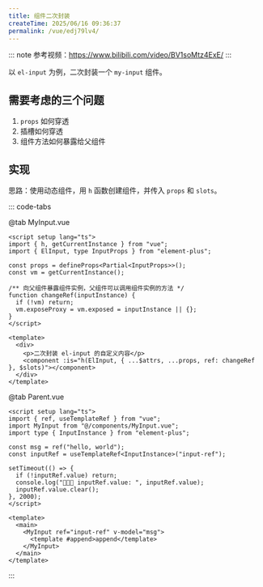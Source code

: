 ```yaml
---
title: 组件二次封装
createTime: 2025/06/16 09:36:37
permalink: /vue/edj79lv4/
---
```


::: note
参考视频：<https://www.bilibili.com/video/BV1soMtz4ExE/>
:::

以 `el-input` 为例，二次封装一个 `my-input` 组件。

## 需要考虑的三个问题

1. `props` 如何穿透
2. 插槽如何穿透
3. 组件方法如何暴露给父组件

## 实现

思路：使用动态组件，用 `h` 函数创建组件，并传入 `props` 和 `slots`。

::: code-tabs

@tab MyInput.vue

```vue
<script setup lang="ts">
import { h, getCurrentInstance } from "vue";
import { ElInput, type InputProps } from "element-plus";

const props = defineProps<Partial<InputProps>>();
const vm = getCurrentInstance();

/** 向父组件暴露组件实例，父组件可以调用组件实例的方法 */
function changeRef(inputInstance) {
  if (!vm) return;
  vm.exposeProxy = vm.exposed = inputInstance || {};
}
</script>

<template>
  <div>
    <p>二次封装 el-input 的自定义内容</p>
    <component :is="h(ElInput, { ...$attrs, ...props, ref: changeRef }, $slots)"></component>
  </div>
</template>
```

@tab Parent.vue

```vue
<script setup lang="ts">
import { ref, useTemplateRef } from "vue";
import MyInput from "@/components/MyInput.vue";
import type { InputInstance } from "element-plus";

const msg = ref("hello, world");
const inputRef = useTemplateRef<InputInstance>("input-ref");

setTimeout(() => {
  if (!inputRef.value) return;
  console.log("🚀🚀🚀 inputRef.value: ", inputRef.value);
  inputRef.value.clear();
}, 2000);
</script>

<template>
  <main>
    <MyInput ref="input-ref" v-model="msg">
      <template #append>append</template>
    </MyInput>
  </main>
</template>
```

:::
